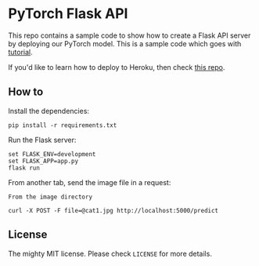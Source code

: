 # PyTorch Flask API

This repo contains a sample code to show how to create a Flask API server by deploying our PyTorch model. This is a sample code which goes with [tutorial](https://pytorch.org/tutorials/intermediate/flask_rest_api_tutorial.html).

If you'd like to learn how to deploy to Heroku, then check [this repo](https://github.com/avinassh/pytorch-flask-api-heroku).

## How to 

Install the dependencies:

    pip install -r requirements.txt

Run the Flask server:

    set FLASK_ENV=development 
    set FLASK_APP=app.py 
    flask run


From another tab, send the image file in a request:

    From the image directory

    curl -X POST -F file=@cat1.jpg http://localhost:5000/predict

## License

The mighty MIT license. Please check `LICENSE` for more details.
